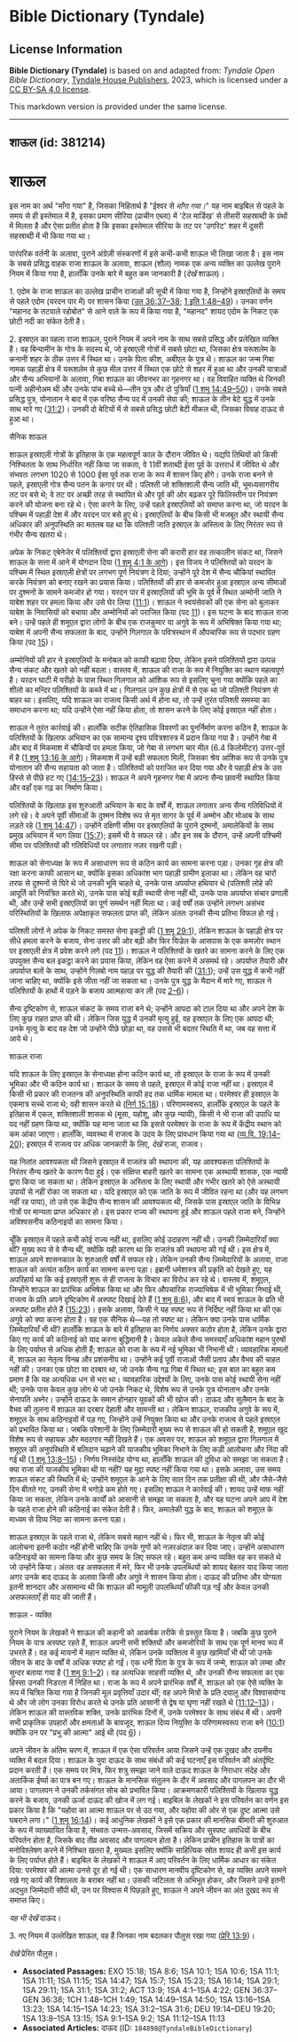 # Bible Dictionary (Tyndale)

## License Information

**Bible Dictionary (Tyndale)** is based on and adapted from: _Tyndale Open Bible Dictionary_, [Tyndale House Publishers](https://tyndaleopenresources.com/), 2023, which is licensed under a [CC BY-SA 4.0 license](https://creativecommons.org/licenses/by-sa/4.0/legalcode.en).

This markdown version is provided under the same license.



--------------------------------

## शाऊल (id: 381214)

शाऊल
====

इस नाम का अर्थ "माँगा गया" है, जिसका निहितार्थ है "ईश्वर से *माँगा गया।*" यह नाम बाइबिल से पहले के समय से ही इस्तेमाल में है, इसका प्रमाण सीरिया (प्राचीन एब्ला) में 'टेल मार्डिख' से तीसरी सहस्राब्दी के ग्रंथों में मिलता है और ऐसा प्रतीत होता है कि इसका इस्तेमाल सीरिया के तट पर 'उगरिट' शहर में दूसरी सहस्राब्दी में भी किया गया था।

पारंपरिक वर्तनी के अलावा, पुराने अंग्रेज़ी संस्करणों में इसे कभी\-कभी शाऊल भी लिखा जाता है। इस नाम के सबसे प्रसिद्ध वाहक राजा शाऊल के अलावा, शाऊल (शौल) नामक एक अन्य व्यक्ति का उल्लेख पुराने नियम में किया गया है, हालाँकि उनके बारे में बहुत कम जानकारी है (*देखें* शाऊल)।

1\. एदोम के राजा शाऊल का उल्लेख प्राचीन राजाओं की सूची में किया गया है, जिन्होंने इस्राएलियों के समय से पहले एदोम (यरदन पार में) पर शासन किया ([उत 36:37–38](https://ref.ly/Gen36:37-Gen36:38); [1 इति 1:48–49](https://ref.ly/1Chr1:48-1Chr1:49))। उनका वर्णन "महानद के तटवाले रहोबोत" से आने वाले के रूप में किया गया है, "महानद" शायद एदोम के निकट एक छोटी नदी का संकेत देती है।

2\. इस्राएल का पहला राजा शाऊल, पुराने नियम में अपने नाम के साथ सबसे प्रसिद्ध और प्रलेखित व्यक्ति है। वह बिन्यामीन के गोत्र के सदस्य थे, जो इस्राएली गोत्रों में सबसे छोटा था, जिसका क्षेत्र यरूशलेम के कनानी शहर के ठीक उत्तर में स्थित था। उनके पिता कीश, अबीएल के पुत्र थे। शाऊल का जन्म गिबा नामक पहाड़ी क्षेत्र में यरूशलेम से कुछ मील उत्तर में स्थित एक छोटे से शहर में हुआ था और उनकी यात्राओं और सैन्य अभियानों के अलावा, गिबा शाऊल का जीवनभर का गृहनगर था। वह विवाहित व्यक्ति थे जिनकी पत्नी अहीनोअम थी और उनके पांच बच्चे थे—तीन पुत्र और दो पुत्रियाँ ([1 शमू 14:49–50](https://ref.ly/1Sam14:49-1Sam14:50))। उनके सबसे प्रसिद्ध पुत्र, योनातान ने बाद में एक वरिष्ठ सैन्य पद में उनकी सेवा की; शाऊल के तीन बेटे युद्ध में उनके साथ मारे गए ([31:2](https://ref.ly/1Sam31:2))। उनकी दो बेटियों में से सबसे प्रसिद्ध छोटी बेटी मीकल थी, जिसका विवाह दाऊद से हुआ था।

सैनिक शाऊल

शाऊल इस्राएली गोत्रों के इतिहास के एक महत्वपूर्ण काल के दौरान जीवित थे। यद्यपि तिथियों को किसी निश्चितता के साथ निर्धारित नहीं किया जा सकता, वे 11वीं शताब्दी ईसा पूर्व के उत्तरार्ध में जीवित थे और संभवतः लगभग 1020 से 1000 ईसा पूर्व तक राजा के रूप में शासन किए होंगे। उनके राजा बनने से पहले, इस्राएली गोत्र सैन्य पतन के कगार पर थी। पलिश्ती जो शक्तिशाली सैन्य जाति थी, भूमध्यसागरीय तट पर बसे थे; वे तट पर अच्छी तरह से स्थापित थे और पूर्व की ओर बढ़कर पूरे फिलिस्तीन पर नियंत्रण करने की योजना बना रहे थे। ऐसा करने के लिए, उन्हें पहले इस्राएलियों को समाप्त करना था, जो यरदन के पश्चिम में पहाड़ी देश में और यरदन पार बसे हुए थे। इस्राएलियों के बीच किसी भी मजबूत और स्थायी सैन्य अधिकार की अनुपस्थिति का मतलब यह था कि पलिश्ती जाति इस्राएल के अस्तित्व के लिए निरंतर रूप से गंभीर सैन्य खतरा थे।

अपेक के निकट एबेनेजेर में पलिश्तियों द्वारा इस्राएली सेना की करारी हार वह तत्कालीन संकट था, जिसने शाऊल के सत्ता में आने में योगदान दिया ([1 शमू 4:1 के आगे](https://ref.ly/1Sam4:1-1Sam4:22))। इस विजय ने पलिश्तियों को यरदन के पश्चिम में स्थित इस्राएली क्षेत्रों पर लगभग पूर्ण नियंत्रण दे दिया; उन्होंने पूरे देश में सैन्य चौकियां स्थापित करके नियंत्रण को बनाए रखने का प्रयास किया। पलिश्तियों की हार से कमजोर हुआ इस्राएल अन्य सीमाओं पर दुश्मनों के सामने कमजोर हो गया। यरदन पार में इस्राएलियों की भूमि के पूर्व में स्थित अम्मोनी जाति ने याबेश शहर पर हमला किया और उसे घेर लिया ([11:1](https://ref.ly/1Sam11:1))। शाऊल ने स्वयंसेवकों की एक सेना को बुलाकर याबेश के निवासियों को बचाया और अम्मोनियों को पराजित किया (पद [11](https://ref.ly/1Sam11:11))। इस घटना के बाद शाऊल राजा बने। उन्हें पहले ही शमूएल द्वारा लोगों के बीच एक राजकुमार या अगुवे के रूप में अभिषिक्त किया गया था; याबेश में अपनी सैन्य सफलता के बाद, उन्होंने गिलगाल के पवित्रस्थान में औपचारिक रूप से पदभार ग्रहण किया (पद [15](https://ref.ly/1Sam11:15))।

अम्मोनियों की हार ने इस्राएलियों के मनोबल को काफी बढ़ावा दिया, लेकिन इसने पलिश्तियों द्वारा उत्पन्न सैन्य संकट और खतरे को नहीं बदला। वास्तव में, शाऊल की राजा के रूप में नियुक्ति का स्थान महत्वपूर्ण है। यरदन घाटी में यरीहो के पास स्थित गिलगाल को आंशिक रूप से इसलिए चुना गया क्योंकि पहले का शीलो का मन्दिर पलिश्तियों के कब्जे में था। गिलगाल उन कुछ क्षेत्रों में से एक था जो पलिश्ती नियंत्रण से बाहर था। इसलिए, यदि शाऊल का राजत्व किसी अर्थ में होना था, तो उन्हें तुरंत पलिश्ती समस्या का समाधान करना था; यदि उन्होंने ऐसा नहीं किया होता, तो शासन करने के लिए कोई इस्राएल नहीं होता।

शाऊल ने तुरंत कार्रवाई की। हालाँकि सटीक ऐतिहासिक विवरणों का पुनर्निर्माण करना कठिन है, शाऊल के पलिश्तियों के खिलाफ अभियान का एक सामान्य दृश्य पवित्रशास्त्र में प्रदान किया गया है। उन्होंने गेबा में और बाद में मिकमाश में चौकियों पर हमला किया, जो गेबा से लगभग चार मील (6\.4 किलोमीटर) उत्तर\-पूर्व में है ([1 शमू 13:16 के आगे](https://ref.ly/1Sam13:16-1Sam13:23))। मिकमाश में उन्हें बड़ी सफलता मिली, जिसका श्रेय आंशिक रूप से उनके पुत्र योनातान की सैन्य सहायता को जाता है। पलिश्तियों को पराजित कर दिया गया और वे पहाड़ी क्षेत्र के उस हिस्से से पीछे हट गए ([14:15–23](https://ref.ly/1Sam14:15-1Sam14:23))। शाऊल ने अपने गृहनगर गेबा में अपना सैन्य छावनी स्थापित किया और वहाँ एक गढ़ का निर्माण किया।

पलिश्तियों के खिलाफ़ इस शुरुआती अभियान के बाद के वर्षों में, शाऊल लगातार अन्य सैन्य गतिविधियों में लगे रहे। वे अपने पूर्वी सीमाओं के दुश्मन विशेष रूप से मृत सागर के पूर्व में अम्मोन और मोआब के साथ लड़ते रहे ([1 शमू 14:47](https://ref.ly/1Sam14:47))। उन्होंने दक्षिणी सीमा पर इस्राएलियों के पुराने दुश्मनों, अमालेकियों के साथ प्रमुख अभियान में भाग लिया ([15:7](https://ref.ly/1Sam15:7)); इसमें भी वे सफल रहे। और इन सब के दौरान, उन्हें अपनी पश्चिमी सीमा पर पलिश्तियों की गतिविधियों पर लगातार नज़र रखनी पड़ी।

शाऊल को सेनाध्यक्ष के रूप में असाधारण रूप से कठिन कार्य का सामना करना पड़ा। उनका गृह क्षेत्र की रक्षा करना काफी आसान था, क्योंकि इसका अधिकांश भाग पहाड़ी ग्रामीण इलाका था। लेकिन वह चारों तरफ से दुश्मनों से घिरे थे जो उनकी भूमि चाहते थे, उनके पास अपर्याप्त हथियार थे (पलिश्ती लोहे की आपूर्ति को नियंत्रित करते थे), उनके पास कोई बड़ी स्थायी सेना नहीं थी, उनके पास अपर्याप्त संचार प्रणाली थी, और उन्हें सभी इस्राएलियों का पूर्ण समर्थन नहीं मिला था। कई वर्षों तक उन्होंने लगभग असंभव परिस्थितियों के खिलाफ अपेक्षाकृत सफलता प्राप्त की, लेकिन अंततः उनकी सैन्य प्रतिभा विफल हो गई।

पलिश्ती लोगों ने अपेक के निकट समस्त सेना इकट्ठी की ([1 शमू 29:1](https://ref.ly/1Sam29:1)), लेकिन शाऊल के पहाड़ी क्षेत्र पर सीधे हमला करने के बजाय, सेना उत्तर की ओर बढ़ी और फिर यिज्रेल के आसपास के एक कमज़ोर स्थान पर इस्राएली क्षेत्र में प्रवेश करने लगे (पद [11](https://ref.ly/1Sam29:11))। शाऊल ने पलिश्तियों के खतरे का सामना करने के लिए एक उपयुक्त सैन्य बल इकट्ठा करने का प्रयास किया, लेकिन वह ऐसा करने में असमर्थ रहे। अपर्याप्त तैयारी और अपर्याप्त बलों के साथ, उन्होंने गिलबो नाम पहाड़ पर युद्ध की तैयारी की ([31:1](https://ref.ly/1Sam31:1)); उन्हें उस युद्ध में कभी नहीं जाना चाहिए था, क्योंकि इसे जीता नहीं जा सकता था। उनके पुत्र युद्ध के मैदान में मारे गए, शाऊल ने पलिश्तियों के हाथों में पड़ने के बजाय आत्महत्या कर ली (पद [2–6](https://ref.ly/1Sam31:2-1Sam31:6))।

सैन्य दृष्टिकोण से, शाऊल संकट के समय राजा बने थे; उन्होंने आपदा को टाल दिया था और अपने देश के लिए कुछ राहत प्राप्त की थी। लेकिन जिस युद्ध में उनकी मृत्यु हुई, वह इस्राएल के लिए एक आपदा थी; उनके मृत्यु के बाद वह देश जो उन्होंने पीछे छोड़ा था, वह उससे भी बदतर स्थिति में था, जब वह सत्ता में आये थे।

शाऊल राजा

यदि शाऊल के लिए इस्राएल के सेनाध्यक्ष होना कठिन कार्य था, तो इस्राएल के राजा के रूप में उनकी भूमिका और भी कठिन कार्य था। शाऊल के समय से पहले, इस्राएल में कोई राजा नहीं था। इस्राएल में किसी भी प्रकार की राजतन्त्र की अनुपस्थिति काफी हद तक धार्मिक मामला था। परमेश्वर ही इस्राएल के एकमात्र सच्चे राजा थे; वही शासन करते थे ([निर्ग 15:18](https://ref.ly/Exod15:18))। परिणामस्वरूप, हालाँकि इस्राएल के पहले के इतिहास में एकल, शक्तिशाली शासक थे (मूसा, यहोशू, और कुछ न्यायी), किसी ने भी राजा की उपाधि या पद नहीं ग्रहण किया था, क्योंकि यह माना जाता था कि इससे परमेश्वर के राजा के रूप में केंद्रीय स्थान को कम आंका जाएगा। हालाँकि, व्यवस्था में राजत्व के उदय के लिए प्रावधान किया गया था ([व्य.वि. 19:14–20](https://ref.ly/Deut19:14-Deut19:20)); इस्राएल में राजत्व पर अधिक जानकारी के लिए, *देखें* राजा, राजत्व।

यह नितांत आवश्यकता थी जिसने इस्राएल में राजतंत्र की स्थापना की, यह आवश्यकता पलिश्तियों के निरंतर सैन्य खतरे के कारण पैदा हुई। एक संक्षिप्त बाहरी खतरे का सामना एक अस्थायी शासक, एक न्यायी द्वारा किया जा सकता था। लेकिन इस्राएल के अस्तित्व के लिए स्थायी और गंभीर खतरे को ऐसे अस्थायी उपायों से नहीं रोका जा सकता था। यदि इस्राएल को एक जाति के रूप में जीवित रहना था (और यह लगभग नहीं रह पाया), तो उसे एक केंद्रीय सैन्य शासन की आवश्यकता थी, जिसके पास इस्राएल जाति के विभिन्न गोत्रों पर मान्यता प्राप्त अधिकार हो। इस प्रकार राज्य की स्थापना हुई और शाऊल पहले राजा बने, जिन्होंने अविश्वसनीय कठिनाइयों का सामना किया।

चूँकि इस्राएल में पहले कभी कोई राज्य नहीं था, इसलिए कोई उदाहरण नहीं थी। उनकी ज़िम्मेदारियाँ क्या थीं? मुख्य रूप से वे सैन्य थीं, क्योंकि यही कारण था कि राजतंत्र की स्थापना की गई थी। इस क्षेत्र में, शाऊल अपने शासनकाल के शुरुआती वर्षों में सफल रहे। लेकिन उनकी सैन्य ज़िम्मेदारियों के अलावा, राजा शाऊल को अत्यंत कठिन कार्य का सामना करना पड़ा। इब्रानी धर्मशास्त्र की प्रकृति को देखते हुए, यह अपरिहार्य था कि कई इस्राएली शुरू से ही राजत्व के विचार का विरोध कर रहे थे। वास्तव में, शमूएल, जिन्होंने शाऊल का प्रारंभिक अभिषेक किया था और फिर औपचारिक राज्याभिषेक में भी भूमिका निभाई थी, राजत्व के प्रति अपने दृष्टिकोण में अस्पष्ट दिखाई देते हैं ([1 शमू 8:6](https://ref.ly/1Sam8:6)), और बाद में स्वयं शाऊल के प्रति भी अस्पष्ट प्रतीत होते हैं ([15:23](https://ref.ly/1Sam15:23))। इसके अलावा, किसी ने यह स्पष्ट रूप से निर्दिष्ट नहीं किया था की एक अगुवे को क्या करना होता है। वह एक सैनिक थे—यह तो स्पष्ट था। लेकिन क्या उनके पास धार्मिक ज़िम्मेदारियाँ भी थीं? हालाँकि शाऊल के बारे में इतिहास का निर्णय अक्सर कठोर होता है, लेकिन उनके द्वारा किए गए कार्य की कठिनाई को याद करना बुद्धिमानी है। केवल अकेले सैन्य समस्याएँ अधिकांश महान पुरुषों के लिए पर्याप्त से अधिक होती हैं; शाऊल को राजा के रूप में नई भूमिका भी निभानी थी। व्यावहारिक मामलों में, शाऊल का नेतृत्व विनम्र और प्रशंसनीय था। उन्होंने कई पूर्वी राजाओं जैसी प्रताप और वैभव की चाहत नहीं की। उनका एक छोटा सा दरबार था, जो उनके सैन्य गढ़ गिबा में स्थित था; इस बात का बहुत कम प्रमाण है कि यह अत्यधिक धन से भरा था। व्यावहारिक उद्देश्यों के लिए, उनके पास कोई स्थायी सेना नहीं थी; उनके पास केवल कुछ लोग थे जो उनके निकट थे, विशेष रूप से उनके पुत्र योनातान और उनके सेनापति अब्नेर। उन्होंने दाऊद के समान होनहार युवकों की भी खोज की। दाऊद और सुलैमान के बाद के वैभव की तुलना में शाऊल का दरबार देहाती और सामन्ती था। लेकिन शाऊल, राजकीय अगुवे के रूप में, शमूएल के साथ कठिनाइयों में पड़ गए, जिन्होंने उन्हें नियुक्त किया था और उनके राजत्व से पहले इस्राएल को प्रभावित किया था। जबकि परेशानी के लिए ज़िम्मेदारी मुख्य रूप से शाऊल की हो सकती है, शमूएल खुद विशेष रूप से सहायक और मददगार नहीं दिखते हैं। एक अवसर पर, शाऊल को शमूएल द्वारा गिलगाल में शमूएल की अनुपस्थिति में बलिदान चढ़ाने की याजकीय भूमिका निभाने के लिए कड़ी आलोचना और निंदा की गई थी ([1 शमू 13:8–15](https://ref.ly/1Sam13:8-1Sam13:15))। निर्णय निस्संदेह योग्य था, हालाँकि शाऊल की दुविधा को समझा जा सकता है। क्या राजा की याजकीय भूमिका थी या नहीं? यह मुद्दा स्पष्ट नहीं किया गया था। इसके अलावा, उस समय शाऊल संकट की स्थिति में थे; उन्होंने शमूएल के आने के लिए सात दिन तक प्रतीक्षा की थी, और जैसे\-जैसे दिन बीतते गए, उनकी सेना में भगोड़े कम होते गए। इसलिए शाऊल ने कार्रवाई की। शायद उन्हें माफ नहीं किया जा सकता, लेकिन उनके कार्यों को आसानी से समझा जा सकता है, और यह घटना अपने आप में देश के पहले राजा होने की कठिनाई का संकेत देती है। फिर, अमालेकी युद्ध के बाद, शाऊल को शमूएल के माध्यम से दिव्य निंदा का सामना करना पड़ा।

शाऊल इस्राएल के पहले राजा थे, लेकिन सबसे महान नहीं थे। फिर भी, शाऊल के नेतृत्व की कोई आलोचना इतनी कठोर नहीं होनी चाहिए कि उनके गुणों को नज़रअंदाज़ कर दिया जाए। उन्होंने असाधारण कठिनाइयों का सामना किया और कुछ समय के लिए सफल रहे। बहुत कम अन्य व्यक्ति वह कर सकते थे जो उन्होंने किया। अंततः वह असफलता में मरे, फिर भी उनके उपलब्धियों को शायद बेहतर याद किया जाता अगर उनके बाद दाऊद के अलावा किसी और अगुवे ने शासन किया होता। दाऊद की प्रतिभा और योग्यता इतनी शानदार और असामान्य थी कि शाऊल की मामूली उपलब्धियाँ फीकी पड़ गईं और केवल उनकी असफलताएँ ही याद की जाती हैं।

शाऊल \- व्यक्ति

पुराने नियम के लेखकों ने शाऊल की कहानी को आकर्षक तरीके से प्रस्तुत किया है। जबकि कुछ पुराने नियम के पात्र अस्पष्ट रहते हैं, शाऊल अपनी सभी शक्तियों और कमजोरियों के साथ एक पूर्ण मानव रूप में उभरते हैं। वह कई मायनों में महान व्यक्ति थे, लेकिन उनके व्यक्तित्व में कुछ खामियाँ भी थीं जो उनके जीवन के बाद के वर्षों में अधिक स्पष्ट हो गईं। एक धनी पिता के पुत्र के रूप में जन्मे, शाऊल को लम्बा और सुन्दर बताया गया है ([1 शमू 9:1–2](https://ref.ly/1Sam9:1-1Sam9:2))। वह अत्यधिक साहसी व्यक्ति थे, और उनकी सैन्य सफलता का एक हिस्सा उनकी निडरता में निहित था। राजा के रूप में अपने प्रारंभिक वर्षों में, शाऊल को एक ऐसे व्यक्ति के रूप में चित्रित किया गया है जिनकी मूल प्रवृत्तियाँ उदार थीं; वह अपने मित्रों के प्रति दयालु और विश्वासयोग्य थे और जो लोग उनका विरोध करते थे उनके प्रति आसानी से द्वेष या घृणा नहीं रखते थे ([11:12–13](https://ref.ly/1Sam11:12-1Sam11:13))। लेकिन शाऊल की वास्तविक शक्ति, उनके प्रारंभिक दिनों में, उनके परमेश्वर के साथ संबंध में थी। अपनी सभी प्राकृतिक उपहारों और क्षमताओं के बावजूद, शाऊल दिव्य नियुक्ति के परिणामस्वरूप राजा बने ([10:1](https://ref.ly/1Sam10:1)) क्योंकि उन पर "प्रभु की आत्मा" आई थी (पद [6](https://ref.ly/1Sam10:6))।

अपने जीवन के अंतिम चरण में, शाऊल में एक ऐसा परिवर्तन आया जिसने उन्हें एक दुखद और दयनीय व्यक्ति में बदल दिया। शाऊल के युवा दाऊद के साथ संबंधों की कई घटनाएँ इस परिवर्तन की अंतर्दृष्टि प्रदान करती हैं। एक समय पर मित्र, फिर शत्रु समझा जाने वाले दाऊद शाऊल के निराधार संदेह और अतार्किक ईर्ष्या का पात्र बन गए। शाऊल के मानसिक संतुलन के दौर में अवसाद और पागलपन का दौर भी आया। पागलपन ने उनकी तर्कसंगत सोच को प्रभावित किया। आक्रमणकारी पलिश्तियों के खिलाफ युद्ध करने के बजाय, उनकी ऊर्जा दाऊद की खोज में लग गई। बाइबिल के लेखकों ने इस परिवर्तन का वर्णन इस प्रकार किया है कि "यहोवा का आत्मा शाऊल पर से उठ गया, और यहोवा की ओर से एक दुष्ट आत्मा उसे घबराने लगा।" ([1 शमू 16:14](https://ref.ly/1Sam16:14))। कई आधुनिक लेखकों ने इसे एक प्रकार की मानसिक बीमारी की शुरुआत के रूप में व्याख्यायित किया है, संभवतः उन्मत्त\-अवसाद, जिसमें सक्रिय और सुस्पष्ट अवधियों के बीच परिवर्तन होता है, जिसके बाद तीव्र अवसाद और पागलपन होता है। लेकिन प्राचीन इतिहास के पात्रों का मनोविश्लेषण करने में निश्चित खतरा है, मुख्यतः इसलिए क्योंकि साहित्यिक स्रोत शायद ही कभी इस कार्य के लिए पर्याप्त होते हैं। बाइबिल के लेखकों ने शाऊल में आए परिवर्तन के लिए धार्मिक आधार का संकेत दिया: परमेश्वर की आत्मा उनसे दूर हो गई थी। एक साधारण मानवीय दृष्टिकोण से, वह व्यक्ति अपने सामने रखे गए कार्य की विशालता के बराबर नहीं था। उसकी जटिलता से अभिभूत होकर, और जिसने उन्हें इतनी अद्भुत जिम्मेदारी सौंपी थी, उन पर विश्वास में पिछड़ते हुए, शाऊल ने अपने जीवन का अंत दुखद रूप से समाप्त किए।

*यह भी देखें* दाऊद।

3\. नए नियम में उल्लेखित शाऊल, वह हैं जिनका नाम बदलकर पौलुस रखा गया ([प्रेरि 13:9](https://ref.ly/Acts13:9))।

*देखें* प्रेरित पौलुस।

* **Associated Passages:** EXO 15:18; 1SA 8:6; 1SA 10:1; 1SA 10:6; 1SA 11:1; 1SA 11:11; 1SA 11:15; 1SA 14:47; 1SA 15:7; 1SA 15:23; 1SA 16:14; 1SA 29:1; 1SA 29:11; 1SA 31:1; 1SA 31:2; ACT 13:9; 1SA 4:1–1SA 4:22; GEN 36:37–GEN 36:38; 1CH 1:48–1CH 1:49; 1SA 14:49–1SA 14:50; 1SA 13:16–1SA 13:23; 1SA 14:15–1SA 14:23; 1SA 31:2–1SA 31:6; DEU 19:14–DEU 19:20; 1SA 13:8–1SA 13:15; 1SA 9:1–1SA 9:2; 1SA 11:12–1SA 11:13
* **Associated Articles:** दाऊद (ID: `184898@TyndaleBibleDictionary`)


